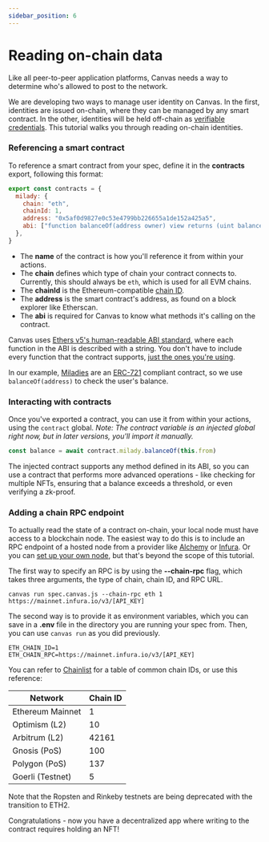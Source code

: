 ```yaml
---
sidebar_position: 6
---
```


# Reading on-chain data

Like all peer-to-peer application platforms, Canvas needs a way to determine who's allowed to post to the network.

We are developing two ways to manage user identity on Canvas. In the first, identities are issued on-chain, where they can be managed by any smart contract. In the other, identities will be held off-chain as [verifiable credentials](https://www.w3.org/TR/vc-data-model/). This tutorial walks you through reading on-chain identities.

### Referencing a smart contract

To reference a smart contract from your spec, define it in the **contracts** export, following this format:

```js
export const contracts = {
  milady: {
    chain: "eth",
    chainId: 1,
    address: "0x5af0d9827e0c53e4799bb226655a1de152a425a5",
    abi: ["function balanceOf(address owner) view returns (uint balance)"],
  },
}
```

* The **name** of the contract is how you'll reference it from within your actions.
* The **chain** defines which type of chain your contract connects to. Currently, this should always be `eth`, which is used for all EVM chains.
* The **chainId** is the Ethereum-compatible [chain ID](https://chainlist.org/).
* The **address** is the smart contract's address, as found on a block explorer like Etherscan.
* The **abi** is required for Canvas to know what methods it's calling on the contract.

Canvas uses [Ethers v5's human-readable ABI standard](https://docs.ethers.io/v5/api/utils/abi/interface/), where each function in the ABI is described with a string. You don't have to include every function that the contract supports, [just the ones you're using](https://blog.ricmoo.com/human-readable-contract-abis-in-ethers-js-141902f4d917).

In our example, [Miladies](https://miladymaker.net/) are an [ERC-721](https://eips.ethereum.org/EIPS/eip-721) compliant contract, so we use `balanceOf(address)` to check the user's balance.


### Interacting with contracts

Once you've exported a contract, you can use it from within your actions, using the `contract` global. *Note: The contract variable is an injected global right now, but in later versions, you'll import it manually.*

```js
const balance = await contract.milady.balanceOf(this.from)
```

The injected contract supports any method defined in its ABI, so you can use a contract that performs more advanced operations - like checking for multiple NFTs, ensuring that a balance exceeds a threshold, or even verifying a zk-proof.


### Adding a chain RPC endpoint

To actually read the state of a contract on-chain, your local node must have access to a blockchain node. The easiest way to do this is to include an RPC endpoint of a hosted node from a provider like [Alchemy](https://www.alchemy.com/) or [Infura](https://infura.io/). Or you can [set up your own node](https://ethereum.org/en/developers/docs/nodes-and-clients/run-a-node/), but that's beyond the scope of this tutorial.

The first way to specify an RPC is by using the **--chain-rpc** flag, which takes three arguments, the type of chain, chain ID, and RPC URL.

```
canvas run spec.canvas.js --chain-rpc eth 1 https://mainnet.infura.io/v3/[API_KEY]
```

The second way is to provide it as environment variables, which you can save in a **.env** file in the directory you are running your spec from. Then, you can use `canvas run` as you did previously.

```
ETH_CHAIN_ID=1
ETH_CHAIN_RPC=https://mainnet.infura.io/v3/[API_KEY]
```

You can refer to [Chainlist](https://chainlist.org/) for a table of common chain IDs, or use this reference:


| Network           | Chain ID          |
| ----------------- | ----------------- |
| Ethereum Mainnet  | 1                 |
| Optimism (L2)     | 10                |
| Arbitrum (L2)     | 42161             |
| Gnosis (PoS)      | 100               |
| Polygon (PoS)     | 137               |
| Goerli (Testnet)  | 5                 |

Note that the Ropsten and Rinkeby testnets are being deprecated with the transition to ETH2.

Congratulations - now you have a decentralized app where writing to the contract requires holding an NFT!